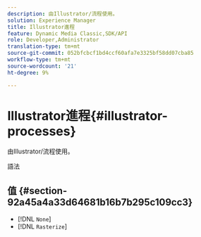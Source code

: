 ```yaml
---
description: 由Illustrator/流程使用。
solution: Experience Manager
title: Illustrator進程
feature: Dynamic Media Classic,SDK/API
role: Developer,Administrator
translation-type: tm+mt
source-git-commit: 052bfcbcf1bd4ccf60afa7e3325bf58dd07cba85
workflow-type: tm+mt
source-wordcount: '21'
ht-degree: 9%

---
```



# Illustrator進程{#illustrator-processes}

由Illustrator/流程使用。

語法

## 值 {#section-92a45a4a33d64681b16b7b295c109cc3}

* [!DNL `None`]
* [!DNL `Rasterize`]

